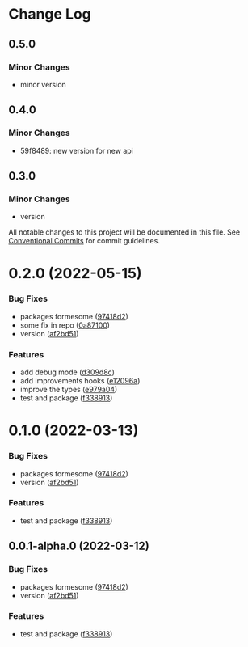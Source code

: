# Change Log

## 0.5.0

### Minor Changes

- minor version

## 0.4.0

### Minor Changes

- 59f8489: new version for new api

## 0.3.0

### Minor Changes

- version

All notable changes to this project will be documented in this file.
See [Conventional Commits](https://conventionalcommits.org) for commit guidelines.

# 0.2.0 (2022-05-15)

### Bug Fixes

- packages formesome ([97418d2](https://github.com/crtdaniele/formesome/commit/97418d27285686a4bfce53e2a4b200ea7df6a35a))
- some fix in repo ([0a87100](https://github.com/crtdaniele/formesome/commit/0a871001cba27af3e926086de65a4d713c9e4cb1))
- version ([af2bd51](https://github.com/crtdaniele/formesome/commit/af2bd51a472d78e51c805c6eb69d09f793e75077))

### Features

- add debug mode ([d309d8c](https://github.com/crtdaniele/formesome/commit/d309d8cd2fdfb9f4bbcddc737e12a1b9f09be332))
- add improvements hooks ([e12096a](https://github.com/crtdaniele/formesome/commit/e12096a2d2610f488ffeb4ef42016781ebf70d63))
- improve the types ([e979a04](https://github.com/crtdaniele/formesome/commit/e979a040a48073da432991528260814bcc3b2244))
- test and package ([f338913](https://github.com/crtdaniele/formesome/commit/f3389134a340741fbcdde92fc28f265ec4ee8de9))

# 0.1.0 (2022-03-13)

### Bug Fixes

- packages formesome ([97418d2](https://github.com/crtdaniele/formesome/commit/97418d27285686a4bfce53e2a4b200ea7df6a35a))
- version ([af2bd51](https://github.com/crtdaniele/formesome/commit/af2bd51a472d78e51c805c6eb69d09f793e75077))

### Features

- test and package ([f338913](https://github.com/crtdaniele/formesome/commit/f3389134a340741fbcdde92fc28f265ec4ee8de9))

## 0.0.1-alpha.0 (2022-03-12)

### Bug Fixes

- packages formesome ([97418d2](https://github.com/crtdaniele/formesome/commit/97418d27285686a4bfce53e2a4b200ea7df6a35a))
- version ([af2bd51](https://github.com/crtdaniele/formesome/commit/af2bd51a472d78e51c805c6eb69d09f793e75077))

### Features

- test and package ([f338913](https://github.com/crtdaniele/formesome/commit/f3389134a340741fbcdde92fc28f265ec4ee8de9))
